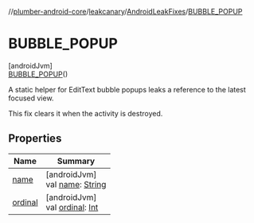 //[plumber-android-core](../../../../index.md)/[leakcanary](../../index.md)/[AndroidLeakFixes](../index.md)/[BUBBLE_POPUP](index.md)

# BUBBLE_POPUP

[androidJvm]\
[BUBBLE_POPUP](index.md)()

A static helper for EditText bubble popups leaks a reference to the latest focused view.

This fix clears it when the activity is destroyed.

## Properties

| Name | Summary |
|---|---|
| [name](../-m-e-d-i-a_-s-e-s-s-i-o-n_-l-e-g-a-c-y_-h-e-l-p-e-r/index.md#-372974862%2FProperties%2F-1073788996) | [androidJvm]<br>val [name](../-m-e-d-i-a_-s-e-s-s-i-o-n_-l-e-g-a-c-y_-h-e-l-p-e-r/index.md#-372974862%2FProperties%2F-1073788996): [String](https://kotlinlang.org/api/latest/jvm/stdlib/kotlin/-string/index.html) |
| [ordinal](../-m-e-d-i-a_-s-e-s-s-i-o-n_-l-e-g-a-c-y_-h-e-l-p-e-r/index.md#-739389684%2FProperties%2F-1073788996) | [androidJvm]<br>val [ordinal](../-m-e-d-i-a_-s-e-s-s-i-o-n_-l-e-g-a-c-y_-h-e-l-p-e-r/index.md#-739389684%2FProperties%2F-1073788996): [Int](https://kotlinlang.org/api/latest/jvm/stdlib/kotlin/-int/index.html) |
